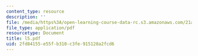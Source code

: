 ```yaml
---
content_type: resource
description: ''
file: /media/https%3A/open-learning-course-data-rc.s3.amazonaws.com/21a-212-myth-ritual-and-symbolism-spring-2004/2fd84155e55fb310c3fe915128a2fcd6_l5.pdf
file_type: application/pdf
resourcetype: Document
title: l5.pdf
uid: 2fd84155-e55f-b310-c3fe-915128a2fcd6
---
```

